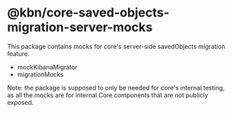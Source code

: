 # @kbn/core-saved-objects-migration-server-mocks

This package contains mocks for core's server-side savedObjects migration feature.
- mockKibanaMigrator
- migrationMocks

Note: the package is supposed to only be needed for core's internal testing, as all the mocks are for internal
      Core components that are not publicly exposed.